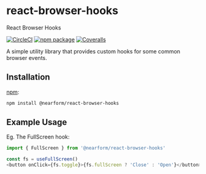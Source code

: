 # react-browser-hooks
React Browser Hooks

[![CircleCI](https://circleci.com/gh/nearform/react-browser-hooks.svg?style=svg&circle-token=6519ab8ff84d4bf291788588738f2b2000c8fc3a)](https://circleci.com/gh/nearform/react-browser-hooks)
[![npm package][npm-badge]][npm]
[![Coveralls][coveralls-badge]][coveralls]

A simple utility library that provides custom hooks for some common browser events.

## Installation

[npm][]:

```bash
npm install @nearform/react-browser-hooks
```

## Example Usage

Eg. The FullScreen hook:

```javascript
import { FullScreen } from '@nearform/react-browser-hooks' 
```

```javascript
const fs = useFullScreen()
<button onClick={fs.toggle}>{fs.fullScreen ? 'Close' : 'Open'}</button>
```

[build-badge]: https://img.shields.io/travis/user/repo/master.png?style=flat-square
[build]: https://travis-ci.org/user/repo

[npm-badge]: https://img.shields.io/npm/v/npm-package.png?style=flat-square
[npm]: https://www.npmjs.org/package/npm-package

[coveralls-badge]: https://img.shields.io/coveralls/user/repo/master.png?style=flat-square
[coveralls]: https://coveralls.io/github/user/repo
